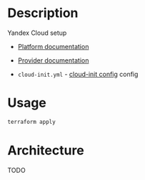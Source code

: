 # Description

Yandex Cloud setup

- [Platform documentation](https://cloud.yandex.ru/docs/tutorials/infrastructure-management/terraform-quickstart)

- [Provider documentation](https://registry.tfpla.net/providers/yandex-cloud/yandex/latest/docs)

- `cloud-init.yml` - [cloud-init config](https://cloudinit.readthedocs.io/en/latest/topics/examples.html)
  config

# Usage

```bash
terraform apply
```

# Architecture

TODO
